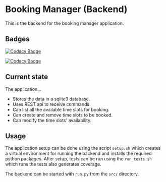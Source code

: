 # Booking Manager (Backend)

This is the backend for the booking manager application.

## Badges

[![Codacy Badge](https://app.codacy.com/project/badge/Grade/0d806f0450e04ce490226d4212914cee)](https://app.codacy.com/gh/gulyasgergely902/bookingmanager-backend/dashboard?utm_source=gh&utm_medium=referral&utm_content=&utm_campaign=Badge_grade)

[![Codacy Badge](https://app.codacy.com/project/badge/Coverage/0d806f0450e04ce490226d4212914cee)](https://app.codacy.com/gh/gulyasgergely902/bookingmanager-backend/dashboard?utm_source=gh&utm_medium=referral&utm_content=&utm_campaign=Badge_coverage)

## Current state

The application...

- Stores the data in a sqlite3 database.
- Uses REST api to receive commands.
- Can list all the available time slots for booking.
- Can create and remove time slots to be booked.
- Can modify the time slots' availability.

## Usage

The application setup can be done using the script `setup.sh` which creates a virtual environment for running the backend
and installs the required python packages. After setup, tests can be run using the `run_tests.sh` which runs the tests
also generates coverage.

The backend can be started with `run.py` from the `src/` directory.
